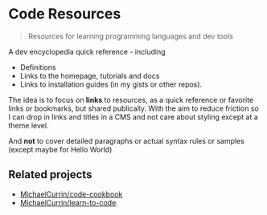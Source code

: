 # Code Resources
> Resources for learning programming languages and dev tools

A dev encyclopedia quick reference - including 

- Definitions
- Links to the homepage, tutorials and docs
- Links to installation guides (in my gists or other repos). 

The idea is to focus on **links** to resources, as a quick reference or favorite links or bookmarks, but shared publically. With the aim to reduce friction so I can drop in links and titles in a CMS and not care about styling except at a theme level. 

And **not** to cover detailed paragraphs or actual syntax rules or samples (except maybe for Hello World)


## Related projects

- [MichaelCurrin/code-cookbook](https://github.com/MichaelCurrin/code-cookbook)
- [MichaelCurrin/learn-to-code](https://github.com/MichaelCurrin/learn-to-code/tree/master/en/).
